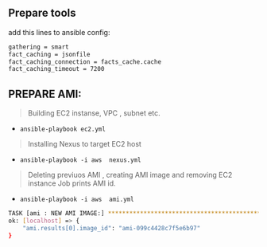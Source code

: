 ## Prepare tools
add this lines to ansible config:
```bash
gathering = smart
fact_caching = jsonfile
fact_caching_connection = facts_cache.cache
fact_caching_timeout = 7200
```
## PREPARE AMI:
>Building EC2 instanse, VPC , subnet etc.
* `ansible-playbook ec2.yml`
>Installing Nexus to target EC2 host
* `ansible-playbook -i aws  nexus.yml`
> Deleting previuos AMI , creating AMI image and removing EC2 instance
> Job prints AMI id.
* `ansible-playbook -i aws  ami.yml`
```bash
TASK [ami : NEW AMI IMAGE:] *****************************************************************************************************************************************************************
ok: [localhost] => {
    "ami.results[0].image_id": "ami-099c4428c7f5e6b97"
}
```
